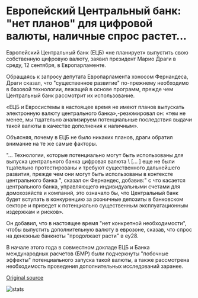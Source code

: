 # Европейский Центральный банк: "нет планов" для цифровой валюты, наличные спрос растет...

Европейский Центральный банк (ЕЦБ) «не планирует» выпустить свою собственную цифровую валюту, заявил президент Марио Драги в среду, 12 сентября, в Европарламенте.

Обращаясь к запросу депутата Европарламента хоносом Фернандеса, Драги сказал, что "существенное развитие" по-прежнему необходимо в базовой технологии, лежащей в основе программ, прежде чем Центральный банк рассмотрит их использование.

«ЕЦБ и Евросистемы в настоящее время не имеют планов выпускать электронную валюту центрального банка»,-резюмировал он: «тем не менее, мы тщательно анализируем потенциальные последствия выдачи такой валюты в качестве дополнения к наличным».

Объясняя, почему в ЕЦБ не было никаких планов, драги обратил внимание на те же самые факторы.

"... Технологии, которые потенциально могут быть использованы для выпуска центрального банка цифровая валюта \ [... \] еще не были тщательно протестированы и требуют существенного дальнейшего развития, прежде чем они могут быть использованы в контексте центрального банка ", сказал он Фернандес, добавив:" с что касается центрального банка, управляющего индивидуальными счетами для домохозяйств и компаний, это означало бы, что Центральный банк будет вступать в конкуренцию за розничные депозиты в банковском секторе и приведет к потенциально существенным эксплуатационным издержкам и рисков».

Он добавил, что в настоящее время "нет конкретной необходимости", чтобы выпустить дополнительную валюту в еврозоне, сказав, что спрос на денежные банкноты "продолжает расти" в еу28.

В начале этого года в совместном докладе ЕЦБ и Банка международных расчетов (БМР) были подчеркнуты "побочные эффекты" потенциального запуска такой валюты, а также рассмотрена необходимость проведения дополнительных исследований заранее.

[Original source](https://cointelegraph.com/news/european-central-bank-no-plans-for-digital-currency-cash-demand-growing)

![stats](https://c.statcounter.com/11760860/0/a89fa40b/1/ "stats")